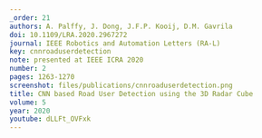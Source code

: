 ```yaml
---
_order: 21
authors: A. Palffy, J. Dong, J.F.P. Kooij, D.M. Gavrila
doi: 10.1109/LRA.2020.2967272
journal: IEEE Robotics and Automation Letters (RA-L)
key: cnnroaduserdetection
note: presented at IEEE ICRA 2020
number: 2
pages: 1263-1270
screenshot: files/publications/cnnroaduserdetection.png
title: CNN based Road User Detection using the 3D Radar Cube
volume: 5
year: 2020
youtube: dLLFt_OVFxk
---
```


